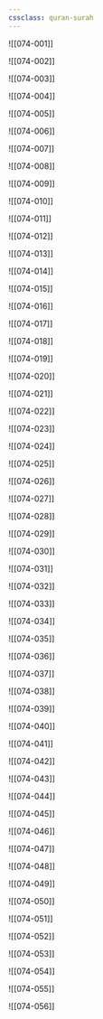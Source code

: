 ```yaml
---
cssclass: quran-surah
---
```


![[074-001]]

![[074-002]]

![[074-003]]

![[074-004]]

![[074-005]]

![[074-006]]

![[074-007]]

![[074-008]]

![[074-009]]

![[074-010]]

![[074-011]]

![[074-012]]

![[074-013]]

![[074-014]]

![[074-015]]

![[074-016]]

![[074-017]]

![[074-018]]

![[074-019]]

![[074-020]]

![[074-021]]

![[074-022]]

![[074-023]]

![[074-024]]

![[074-025]]

![[074-026]]

![[074-027]]

![[074-028]]

![[074-029]]

![[074-030]]

![[074-031]]

![[074-032]]

![[074-033]]

![[074-034]]

![[074-035]]

![[074-036]]

![[074-037]]

![[074-038]]

![[074-039]]

![[074-040]]

![[074-041]]

![[074-042]]

![[074-043]]

![[074-044]]

![[074-045]]

![[074-046]]

![[074-047]]

![[074-048]]

![[074-049]]

![[074-050]]

![[074-051]]

![[074-052]]

![[074-053]]

![[074-054]]

![[074-055]]

![[074-056]]

